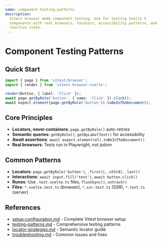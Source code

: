 ```yaml
---
name: component-testing-patterns
description:
  Vitest browser mode component testing. Use for testing Svelte 5
  components with real browsers, locators, accessibility patterns, and
  reactive state.
---
```


# Component Testing Patterns

## Quick Start

```typescript
import { page } from 'vitest/browser';
import { render } from 'vitest-browser-svelte';

render(Button, { label: 'Click' });
await page.getByRole('button', { name: 'Click' }).click();
await expect.element(page.getByRole('button')).toBeInTheDocument();
```

## Core Principles

- **Locators, never containers**: `page.getByRole()` auto-retries
- **Semantic queries**: `getByRole()`, `getByLabelText()` for
  accessibility
- **Await assertions**: `await expect.element(el).toBeInTheDocument()`
- **Real browsers**: Tests run in Playwright, not jsdom

## Common Patterns

- **Locators**: `page.getByRole('button')`, `.first()`, `.nth(0)`,
  `.last()`
- **Interactions**: `await input.fill('text')`, `await button.click()`
- **Runes**: Use `.test.svelte.ts` files, `flushSync()`, `untrack()`
- **Files**: `*.svelte.test.ts` (browser), `*.ssr.test.ts` (SSR),
  `*.test.ts` (server)

## References

- [setup-configuration.md](references/setup-configuration.md) - Complete
  Vitest browser setup
- [testing-patterns.md](references/testing-patterns.md) - Comprehensive
  testing patterns
- [locator-strategies.md](references/locator-strategies.md) - Semantic
  locator guide
- [troubleshooting.md](references/troubleshooting.md) - Common issues
  and fixes

<!--
PROGRESSIVE DISCLOSURE GUIDELINES:
- Keep this file ~50 lines total (max ~150 lines)
- Use 1-2 code blocks only (recommend 1)
- Keep description <200 chars for Level 1 efficiency
- Move detailed docs to references/ for Level 3 loading
- This is Level 2 - quick reference ONLY, not a manual
-->
